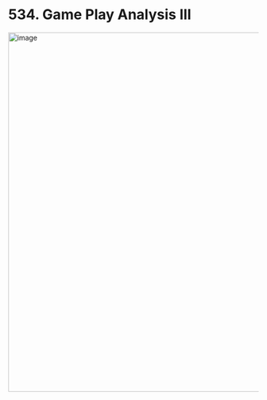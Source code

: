 # 534. Game Play Analysis III

<img width="920" height="723" alt="image" src="https://github.com/user-attachments/assets/2d273040-b19d-4a24-9dc4-7c89f90399d9" />
